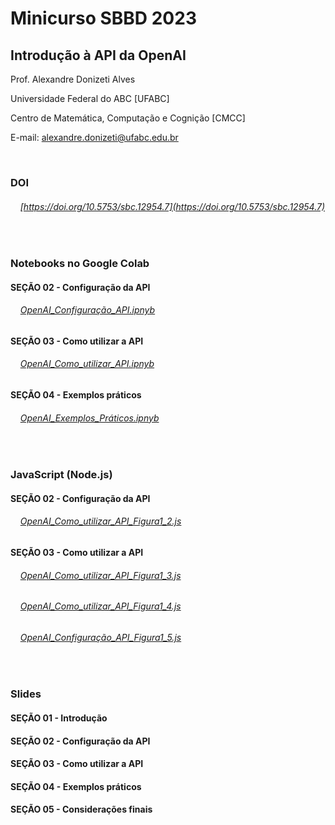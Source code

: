 # Minicurso SBBD 2023
## Introdução à API da OpenAI

Prof. Alexandre Donizeti Alves

Universidade Federal do ABC [UFABC]

Centro de Matemática, Computação e Cognição [CMCC]

E-mail: alexandre.donizeti@ufabc.edu.br
<br>

<br>

### **DOI**

###### &nbsp;&nbsp;&nbsp; [https://doi.org/10.5753/sbc.12954.7](https://doi.org/10.5753/sbc.12954.7)
<br>

### **Notebooks no Google Colab**

#### SEÇÃO 02 - Configuração da API

###### &nbsp;&nbsp;&nbsp; [OpenAI_Configuração_API.ipnyb](https://github.com/adalves-ufabc/2023-SBBD-Minicurso/blob/main/colabs/2_Configura%C3%A7%C3%A3o_da_API.ipynb)

#### SEÇÃO 03 - Como utilizar a API

###### &nbsp;&nbsp;&nbsp; [OpenAI_Como_utilizar_API.ipnyb](https://github.com/adalves-ufabc/2023-SBBD-Minicurso/blob/main/colabs/3_Como_utilizar_a_API.ipynb)

#### SEÇÃO 04 - Exemplos práticos

###### &nbsp;&nbsp;&nbsp; [OpenAI_Exemplos_Práticos.ipnyb](https://github.com/adalves-ufabc/2023-SBBD-Minicurso/blob/main/colabs/4_Exemplos_pr%C3%A1ticos.ipynb)

<br>

### **JavaScript (Node.js)**

#### SEÇÃO 02 - Configuração da API

###### &nbsp;&nbsp;&nbsp; [OpenAI_Como_utilizar_API_Figura1_2.js](https://github.com/adalves-ufabc/2023-SBBD-Minicurso/blob/main/js/Figura1_2.js)

#### SEÇÃO 03 - Como utilizar a API

###### &nbsp;&nbsp;&nbsp; [OpenAI_Como_utilizar_API_Figura1_3.js](https://github.com/adalves-ufabc/2023-SBBD-Minicurso/blob/main/js/Figura1_3.js)

###### &nbsp;&nbsp;&nbsp; [OpenAI_Como_utilizar_API_Figura1_4.js](https://github.com/adalves-ufabc/2023-SBBD-Minicurso/blob/main/js/Figura1_4.js)

###### &nbsp;&nbsp;&nbsp; [OpenAI_Configuração_API_Figura1_5.js](https://github.com/adalves-ufabc/2023-SBBD-Minicurso/blob/main/js/Figura1_5.js)

<br>

### **Slides**

#### SEÇÃO 01 - Introdução

#### SEÇÃO 02 - Configuração da API

#### SEÇÃO 03 - Como utilizar a API

#### SEÇÃO 04 - Exemplos práticos

#### SEÇÃO 05 - Considerações finais



